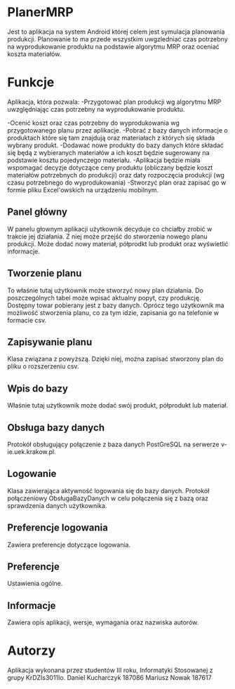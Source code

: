 # PlanerMRP
Jest to aplikacja na system Android której celem jest symulacja planowania produkcji.
Planowanie to ma przede wszystkim uwgzledniać czas potrzebny na wyprodukowanie produktu na podstawie algorytmu MRP 
oraz oceniać koszta materiałów.

# Funkcje
Aplikacja, która pozwala:
-Przygotować plan produkcji wg algorytmu MRP uwzględniając czas potrzebny na wyprodukowanie produktu.

-Ocenić koszt oraz czas potrzebny do wyprodukowania wg przygotowanego planu przez aplikacje.
-Pobrać z bazy danych informacje o produktach które się tam znajdują oraz materiałach z których się składa wybrany produkt.
-Dodawać nowe produkty do bazy danych które składać się będą z wybieranych materiałów a ich koszt będzie sugerowany na podstawie kosztu pojedynczego materiału.
-Aplikacja będzie miała wspomagać decyzje dotyczące ceny produktu (obliczany będzie koszt materiałów potrzebnych do produkcji) oraz daty rozpoczęcia produkcji (wg czasu potrzebnego do wyprodukowania)
-Stworzyć plan oraz zapisać go w formie pliku Excel'owskich na urządzeniu mobilnym.

## Panel główny
W panelu głownym aplikacji użytkownik decyduje co chciałby zrobić w trakcie jej działania. Z niej może przejść do stworzenia nowego planu produkcji. Może dodać nowy materiał, półprodkt lub produkt oraz wyświetlić informacje.

## Tworzenie planu
To właśnie tutaj użytkownik może stworzyć nowy plan działania. Do poszczególnych tabel może wpisać aktualny popyt, czy produkcję. Dostępny towar pobierany jest z bazy danych. Oprócz tego użytkownik ma możliwość stworzenia planu, co za tym idzie, zapisania go na telefonie w formacie csv.

## Zapisywanie planu
Klasa związana z powyższą. Dzięki niej, można zapisać stworzony plan do pliku o rozszerzeniu csv.

## Wpis do bazy
Właśnie tutaj użytkownik może dodać swój produkt, półprodukt lub materiał.

## Obsługa bazy danych
Protokół obsługujący połączenie z baza danych PostGreSQL na serwerze v-ie.uek.krakow.pl.

## Logowanie
Klasa zawierająca aktywność logowania się do bazy danych. Protokół połączeniowy ObsługaBazyDanych w celu połączenia się z bazą oraz sprawdzenia danych użytkownika.

## Preferencje logowania
Zawiera preferencje dotyczące logowania.

## Preferencje
Ustawienia ogólne.

## Informacje
Zawiera opis aplikacji, wersje, wymagania oraz nazwiska autorów.

# Autorzy 
Aplikacja wykonana przez studentów III roku, Informatyki Stosowanej z grupy KrDZIs3011Io.
Daniel Kucharczyk 187086
Mariusz Nowak 187617

